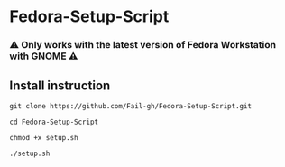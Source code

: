 # Fedora-Setup-Script

### :warning: Only works with the latest version of Fedora Workstation with GNOME :warning:

## Install instruction

```
git clone https://github.com/Fail-gh/Fedora-Setup-Script.git

cd Fedora-Setup-Script

chmod +x setup.sh

./setup.sh
```
